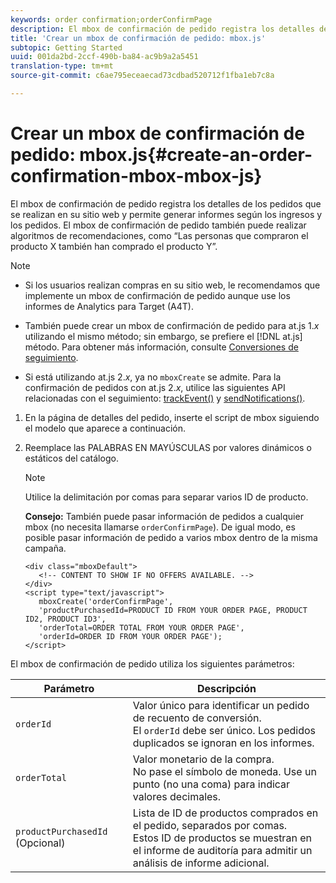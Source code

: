 ```yaml
---
keywords: order confirmation;orderConfirmPage
description: El mbox de confirmación de pedido registra los detalles de los pedidos que se realizan en su sitio web y permite generar informes según los ingresos y los pedidos. El mbox de confirmación de pedido también puede realizar algoritmos de recomendaciones, como “Las personas que compraron el producto X también han comprado el producto Y”.
title: 'Crear un mbox de confirmación de pedido: mbox.js'
subtopic: Getting Started
uuid: 001da2bd-2ccf-490b-ba84-ac9b9a2a5451
translation-type: tm+mt
source-git-commit: c6ae795eceaecad73cdbad520712f1fba1eb7c8a

---
```



# Crear un mbox de confirmación de pedido: mbox.js{#create-an-order-confirmation-mbox-mbox-js}

El mbox de confirmación de pedido registra los detalles de los pedidos que se realizan en su sitio web y permite generar informes según los ingresos y los pedidos. El mbox de confirmación de pedido también puede realizar algoritmos de recomendaciones, como “Las personas que compraron el producto X también han comprado el producto Y”.

>[!NOTE]
>
>* Si los usuarios realizan compras en su sitio web, le recomendamos que implemente un mbox de confirmación de pedido aunque use los informes de Analytics para Target (A4T).
   >
   >
* También puede crear un mbox de confirmación de pedido para at.js 1.*x* utilizando el mismo método; sin embargo, se prefiere el [!DNL at.js] método. Para obtener más información, consulte [Conversiones de seguimiento](../../../c-implementing-target/c-implementing-target-for-client-side-web/how-to-deployatjs/implementing-target-without-a-tag-manager.md#task_E85D2F64FEB84201A594F2288FABF053).
   >
   >
* Si está utilizando at.js 2.*x*, ya no `mboxCreate` se admite. Para la confirmación de pedidos con at.js 2.*x*, utilice las siguientes API relacionadas con el seguimiento: [trackEvent()](/help/c-implementing-target/c-implementing-target-for-client-side-web/adobe-target-trackevent.md) y [sendNotifications()](/help/c-implementing-target/c-implementing-target-for-client-side-web/adobe.target.sendnotifications-atjs-21.md).


1. En la página de detalles del pedido, inserte el script de mbox siguiendo el modelo que aparece a continuación.
1. Reemplace las PALABRAS EN MAYÚSCULAS por valores dinámicos o estáticos del catálogo.

   >[!NOTE]
   >
   >Utilice la delimitación por comas para separar varios ID de producto.

   **Consejo:** También puede pasar información de pedidos a cualquier mbox (no necesita llamarse `orderConfirmPage`). De igual modo, es posible pasar información de pedido a varios mbox dentro de la misma campaña.

   ```
   <div class="mboxDefault"> 
      <!-- CONTENT TO SHOW IF NO OFFERS AVAILABLE. --> 
   </div> 
   <script type="text/javascript">    
      mboxCreate('orderConfirmPage', 
      'productPurchasedId=PRODUCT ID FROM YOUR ORDER PAGE, PRODUCT ID2, PRODUCT ID3', 
      'orderTotal=ORDER TOTAL FROM YOUR ORDER PAGE', 
      'orderId=ORDER ID FROM YOUR ORDER PAGE'); 
   </script> 
   ```

El mbox de confirmación de pedido utiliza los siguientes parámetros:

| Parámetro | Descripción |
|--- |--- |
| `orderId` | Valor único para identificar un pedido de recuento de conversión.<br>El `orderId` debe ser único. Los pedidos duplicados se ignoran en los informes. |
| `orderTotal` | Valor monetario de la compra.<br>No pase el símbolo de moneda. Use un punto (no una coma) para indicar valores decimales. |
| `productPurchasedId` (Opcional) | Lista de ID de productos comprados en el pedido, separados por comas.<br>Estos ID de productos se muestran en el informe de auditoría para admitir un análisis de informe adicional. |